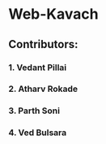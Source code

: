 # Web-Kavach
## Contributors:
### 1. Vedant Pillai
### 2. Atharv Rokade
### 3. Parth Soni
### 4. Ved Bulsara

